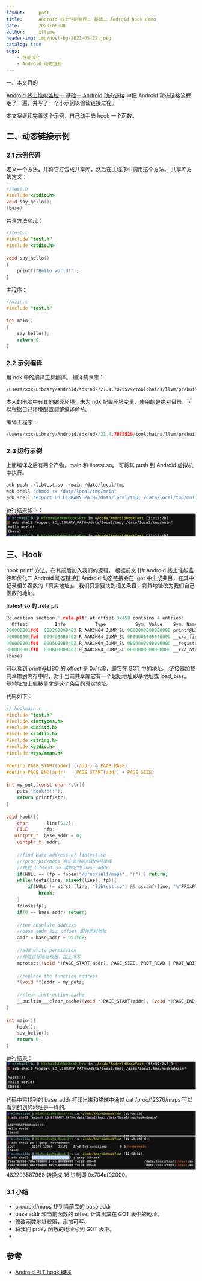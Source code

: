 ```yaml
---
layout:     post
title:      Android 线上性能监控二 基础二 Android hook demo
date:       2023-09-08
author:     xflyme
header-img: img/post-bg-2021-05-22.jpeg
catalog: true
tags:
    - 性能优化
    - Android 动态链接
---
```


一、本文目的

[Android 线上性能监控一 基础一 Android 动态链接](https://8018.github.io/2023/09/21/Android-线上性能监控一-基础一-Android-动态链接/) 中把 Android 动态链接流程走了一遍，并写了一个小示例以验证链接过程。

本文将继续完善这个示例，自己动手去 hook 一个函数。

## 二、动态链接示例

### 2.1 示例代码
定义一个方法，并将它打包成共享库，然后在主程序中调用这个方法。
共享库方法定义：
```c
//test.h
#include <stdio.h>
void say_hello();
(base) 
```

共享方法实现：
```c
//test.c
#include "test.h"
#include <stdio.h>

void say_hello()
{
    printf("Hello world!");
}
```

主程序：
```c
//main.c
#include "test.h"

int main()
{
    say_hello();
    return 0;
}
```

### 2.2 示例编译
用 ndk 中的编译工具编译。
编译共享库：
```sh
/Users/xxx/Library/Android/sdk/ndk/21.4.7075529/toolchains/llvm/prebuilt/darwin-x86_64/bin/aarch64-linux-android29-clang --sysroot=/Users/xxx/Library/Android/sdk/ndk/21.4.7075529/platforms/android-29/arch-arm64 -isystem/Users/xxx/Library/Android/sdk/ndk/21.4.7075529/sysroot/usr/include -isystem/Users/xxx/Library/Android/sdk/ndk/21.4.7075529/sysroot/usr/include/aarch64-linux-android -pie /Users/xxx/code/AndroidHookTest/test.c -fPIC -shared -o /Users/xxx/code/AndroidHookTest/libtest.so
```
本人的电脑中有其他编译环境，未为 ndk 配置环境变量，使用的是绝对目录，可以根据自己环境配置调整编译命令。

编译主程序：
```c
/Users/xxx/Library/Android/sdk/ndk/21.4.7075529/toolchains/llvm/prebuilt/darwin-x86_64/bin/aarch64-linux-android29-clang --sysroot=/Users/xxx/Library/Android/sdk/ndk/21.4.7075529/platforms/android-29/arch-arm64 -isystem/Users/xxx/Library/Android/sdk/ndk/21.4.7075529/sysroot/usr/include -isystem/Users/xxx/Library/Android/sdk/ndk/21.4.7075529/sysroot/usr/include/aarch64-linux-android -pie /Users/michaelliu/code/AndroidHookTest/main.c -L. -ltest -o /Users/xxx/code/AndroidHookTest/main
```

### 2.3 运行示例
上面编译之后有两个产物，main 和 libtest.so。
可将其 push 到 Android 虚拟机中执行。

```c
adb push ./libtest.so ./main /data/local/tmp
adb shell "chmod +x /data/local/tmp/main"
adb shell "export LD_LIBRARY_PATH=/data/local/tmp; /data/local/tmp/main"
```
运行结果如下：
![](/img/linker-demo-1.png)

## 三、Hook

hook printf 方法，在其前后加入我们的逻辑。
根据前文 [[# Android 线上性能监控和优化二 Android 动态链接]] Android 动态链接会在 .got 中生成条目，在其中记录相关函数的「真实地址」。
我们只需要找到相关条目，将其地址改为我们自己函数的地址。

**libtest.so 的 .rela.plt**
```c
Relocation section '.rela.plt' at offset 0x458 contains 4 entries:
  Offset          Info           Type           Sym. Value    Sym. Name + Addend
000000001fd8  000300000402 R_AARCH64_JUMP_SL 0000000000000000 printf@LIBC + 0
000000001fe0  000400000402 R_AARCH64_JUMP_SL 0000000000000000 __cxa_finalize@LIBC + 0
000000001fe8  000500000402 R_AARCH64_JUMP_SL 0000000000000000 __register_atfork@LIBC + 0
000000001ff0  000600000402 R_AARCH64_JUMP_SL 0000000000000000 __cxa_atexit@LIBC + 0
(base) 

```
可以看到 printf@LIBC 的 offset 是 0x1fd8，即它在 GOT 中的地址。
链接器加载共享库到内存中时，对于当前共享库它有一个起始地址即基地址或 load_bias。
基地址加上偏移量才是这个条目的真实地址。

代码如下：
```c
// hookmain.c
#include "test.h"
#include <inttypes.h>
#include <unistd.h>
#include <stdlib.h>
#include <string.h>
#include <stdio.h>
#include <sys/mman.h>
 
#define PAGE_START(addr) ((addr) & PAGE_MASK)
#define PAGE_END(addr)   (PAGE_START(addr) + PAGE_SIZE)
 
int my_puts(const char *str){
    puts("hook!!!!");
    return printf(str);
}
 
void hook(){
    char       line[512];
    FILE      *fp;
   uintptr_t  base_addr = 0;
    uintptr_t  addr;
 
    //find base address of libtest.so
	///proc/pid/maps 会记录当前加载的共享库
    //找到 libtest.so 读取它的 base addr
    if(NULL == (fp = fopen("/proc/self/maps", "r"))) return;
    while(fgets(line, sizeof(line), fp)){
        if(NULL != strstr(line, "libtest.so") && sscanf(line, "%"PRIxPTR"-%*lx %*4s 00000000", &base_addr) == 1)
            break;
    }
    fclose(fp);
    if(0 == base_addr) return;
 
    //the absolute address
	//base addr 加上 offset 即为绝对地址
    addr = base_addr + 0x1fd8;
 
    //add write permission
    //修改目标地址权限，加上可写
    mprotect((void *)PAGE_START(addr), PAGE_SIZE, PROT_READ | PROT_WRITE);
 
    //replace the function address
    *(void **)addr = my_puts;
 
    //clear instruction cache
    __builtin___clear_cache((void *)PAGE_START(addr), (void *)PAGE_END(addr));
}
 
int main(){
    hook();
    say_hello();
    return 0;
}
```

运行结果：
![](/img/linker-demo-2.png)

代码中将找到的 base_addr 打印出来和终端中通过 cat /proc/12376/maps 可以看到的到的地址是一样的。
![](/img/linker-demo-3.png)
![](/img/linker-demo-4.png)
482293587968 转换成 16 进制即 0x704af02000。

### 3.1 小结
* proc/pid/maps 找到当前库的 base addr
* base addr 和当前函数的 offset 计算出其在 GOT 表中的地址。
* 修改函数地址权限，添加可写。
* 将我们 proxy 函数的地址写到 GOT 表中。
* 
## 参考
* [Android PLT hook 概述](https://github.com/iqiyi/xHook/blob/master/docs/overview/android_plt_hook_overview.zh-CN.md)